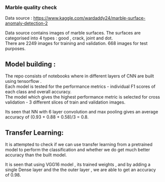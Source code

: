 ### Marble quality check
  
Data source :  https://www.kaggle.com/wardaddy24/marble-surface-anomaly-detection-2

Data source contains images of marble surfaces. The surfaces are categorised into 4 types : good , crack, joint and dot.  
There are 2249 images for training and validation. 668 images for test purposes.  

## Model building :  
  
The repo consists of notebooks where in different layers of CNN are built using tensorflow .  
Each model is tested for the performance metrics - individual F1 scores of each class and overall accuracy.  
The model which gives the highest performance metric is selected for cross validation - 3 different slices of train and validation images.  

Its seen that NN with 6 layer convolution and max pooling gives an average accuracy of (0.93 + 0.88 + 0.58)/3 = 0.8. 
  
## Transfer Learning:  
It is attempted to check if we can use transfer learning from a pretrained model to perform the classification and whether we do get much better accuracy than the built model.  
  
It is seen that using VGG16 model , its trained weights , and by adding a single Dense layer and the the outer layer , we are able to get an accuracy of 0.98.  
  
  
  
    



  

